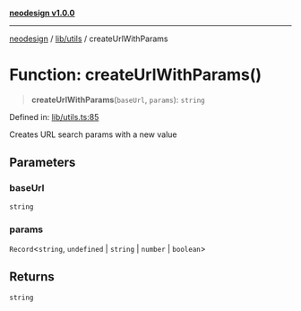 [**neodesign v1.0.0**](../../../README.md)

***

[neodesign](../../../modules.md) / [lib/utils](../README.md) / createUrlWithParams

# Function: createUrlWithParams()

> **createUrlWithParams**(`baseUrl`, `params`): `string`

Defined in: [lib/utils.ts:85](https://github.com/mladjom/neodesign/blob/12ebc446849a001345c104056aef95c6372b148e/lib/utils.ts#L85)

Creates URL search params with a new value

## Parameters

### baseUrl

`string`

### params

`Record`\<`string`, `undefined` \| `string` \| `number` \| `boolean`\>

## Returns

`string`
